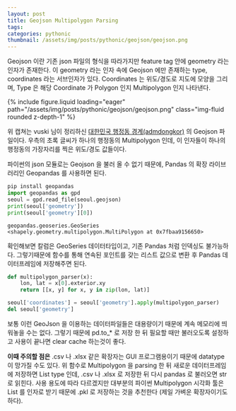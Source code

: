 ```yaml
---
layout: post
title: Geojson Multipolygon Parsing
tags:
categories: pythonic
thumbnail: /assets/img/posts/pythonic/geojson/geojson.png
---
```


Geojson 이란 기존 json 파일의 형식을 따라가지만 feature tag 안에 geometry 라는 인자가 존재한다.
이 geometry 라는 인자 속에 Geojson 에만 존재하는 type, coordinates 라는 서브인자가 있다.
Coordinates 는 위도/경도로 지도에 모양을 그리며, Type 은 해당 Coordinate 가 Polygon 인지 Multipolygon 인지 나타낸다.

<div class="row mt-3">
    <div class="col-sm mt-3 mt-md-0">
        {% include figure.liquid loading="eager" path="/assets/img/posts/pythonic/geojson/geojson.png" class="img-fluid rounded z-depth-1" %}
    </div>
</div>

위 캡쳐는 vuski 님이 정리하신 [대한민국 행정동 경계(admdongkor)](https://github.com/vuski/admdongkor)
의 Geojson 파일이다. 우측의 초록 글씨가 하나의 행정동의 Multipolygon 인데, 이 인자들이 하나의 행정동의 가장자리를
찍은 위도/경도 값들이다.

파이썬의 json 모듈로는 Geojson 을 불러 올 수 없기 때문에, Pandas 의 확장 라이브러리인 Geopandas 를 사용하면 된다.

```python
pip install geopandas
import geopandas as gpd
seoul = gpd.read_file(seoul.geojson)
print(seoul['geometry'])
print(seoul['geometry'][0])
```

```
geopandas.geoseries.GeoSeries
<shapely.geometry.multipolygon.MultiPolygon at 0x7fbaa9156650>
```

확인해보면 칼럼은 GeoSeries 데이터타입이고, 기존 Pandas 처럼 인덱싱도 불가능하다. 그렇기때문에 함수를 통해 연속된 포인트를 갖는 리스트 값으로 변환 후 Pandas 데이터프레임에 저장해주면 된다.

```python
def multipolygon_parser(x):
    lon, lat = x[0].exterior.xy
    return [[x, y] for x, y in zip(lon, lat)]

seoul['coordinates'] = seoul['geometry'].apply(multipolygon_parser)
del seoul['geometry']
```

보통 이런 GeoJson 을 이용하는 데이터파일들은 대용량이기 때문에 계속 메모리에 띄워놓을 수는 없다. 그렇기 때문에 pd.to\_\* 로
저장 한 뒤 필요할 때만 불러오도록 설정하고 사용이 끝나면 clear cache 하는것이 좋다.

**이때 주의할 점은**
.csv 나 .xlsx 같은 확장자는 GUI 프로그램용이기 때문에 datatype 이 망가질 수도 있다. 위 함수로 Multipolygon 을 parsing
한 뒤 새로운 데이터프레임에 저장하면 List type 인데, .csv 나 .xlsx 로 저장한 뒤 다시 pandas 로 불러오면
str 로 읽힌다. 사용 용도에 따라 다르겠지만 대부분의 파이썬 Multipolygon 시각화 툴은 List 를 인자로 받기 때문에
.pkl 로 저장하는 것을 추천한다 (제일 가벼운 확장자이기도 하다).

